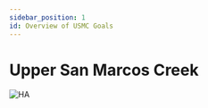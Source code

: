 ```yaml
---
sidebar_position: 1
id: Overview of USMC Goals
---
```


# Upper San Marcos Creek

![HA](/img/Goals-Progress/Lower-San-Marcos/HA.png)
<!-- The Loma Alta Hydrologic Area primarily struggles with eutrophication issues and specifies algae as its HPWQC. Projects like the [Loma Alta Slough Wetland Enhancement Project](/docs/LomaAlta/Results) and [Garrison Creek Native Habitat Restoration Project](/docs/LomaAlta/Results) were the two main efforts taken in FY23 to reduce algal coverage and biomass. -->

